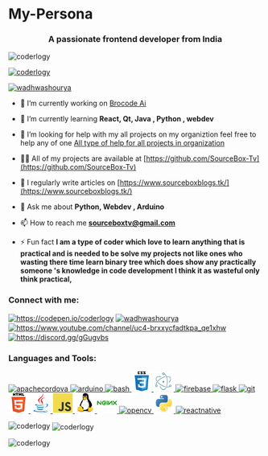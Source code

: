 # My-Persona
<h3 align="center">A passionate frontend developer from India</h3>

<p align="left"> <img src="https://komarev.com/ghpvc/?username=coderlogy&label=Profile%20views&color=0e75b6&style=flat" alt="coderlogy" /> </p>

<p align="left"> <a href="https://github.com/ryo-ma/github-profile-trophy"><img src="https://github-profile-trophy.vercel.app/?username=coderlogy" alt="coderlogy" /></a> </p>

<p align="left"> <a href="https://twitter.com/wadhwashourya" target="blank"><img src="https://img.shields.io/twitter/follow/wadhwashourya?logo=twitter&style=for-the-badge" alt="wadhwashourya" /></a> </p>

- 🔭 I’m currently working on [Brocode Ai](https://github.com/SourceBox-Tv/Bro-aiwithpython)

- 🌱 I’m currently learning **React, Qt, Java , Python , webdev**

- 🤝 I’m looking for help with my all projects on my organiztion feel free to help any of one [All type of help for all projects in organization](https://github.com/SourceBox-Tv)

- 👨‍💻 All of my projects are available at [https://github.com/SourceBox-Tv](https://github.com/SourceBox-Tv)

- 📝 I regularly write articles on [https://www.sourceboxblogs.tk/](https://www.sourceboxblogs.tk/)

- 💬 Ask me about **Python, Webdev , Arduino**

- 📫 How to reach me **sourceboxtv@gmail.com**

- ⚡ Fun fact **I am a type of coder which love to learn anything that is practical and is needed to be solve my projects not like ones who wasting there time learn binary tree which does show any practically someone 's knowledge in code development I think it as wasteful only think practical,**

<h3 align="left">Connect with me:</h3>
<p align="left">
<a href="https://codepen.io/https://codepen.io/coderlogy" target="blank"><img align="center" src="https://raw.githubusercontent.com/rahuldkjain/github-profile-readme-generator/neutral-icons/src/images/icons/Social/codepen.svg" alt="https://codepen.io/coderlogy" height="30" width="40" /></a>
<a href="https://twitter.com/wadhwashourya" target="blank"><img align="center" src="https://raw.githubusercontent.com/rahuldkjain/github-profile-readme-generator/neutral-icons/src/images/icons/Social/twitter.svg" alt="wadhwashourya" height="30" width="40" /></a>
<a href="https://www.youtube.com/c/https://www.youtube.com/channel/uc4-brxxycfadtkpa_qe1xhw" target="blank"><img align="center" src="https://raw.githubusercontent.com/rahuldkjain/github-profile-readme-generator/neutral-icons/src/images/icons/Social/youtube.svg" alt="https://www.youtube.com/channel/uc4-brxxycfadtkpa_qe1xhw" height="30" width="40" /></a>
<a href="https://discord.gg/https://discord.gg/gGugvbs" target="blank"><img align="center" src="https://raw.githubusercontent.com/rahuldkjain/github-profile-readme-generator/neutral-icons/src/images/icons/Social/discord.svg" alt="https://discord.gg/gGugvbs" height="30" width="40" /></a>
</p>

<h3 align="left">Languages and Tools:</h3>
<p align="left"> <a href="https://cordova.apache.org/" target="_blank"> <img src="https://www.vectorlogo.zone/logos/apache_cordova/apache_cordova-icon.svg" alt="apachecordova" width="40" height="40"/> </a> <a href="https://www.arduino.cc/" target="_blank"> <img src="https://cdn.worldvectorlogo.com/logos/arduino-1.svg" alt="arduino" width="40" height="40"/> </a> <a href="https://www.gnu.org/software/bash/" target="_blank"> <img src="https://www.vectorlogo.zone/logos/gnu_bash/gnu_bash-icon.svg" alt="bash" width="40" height="40"/> </a> <a href="https://www.w3schools.com/css/" target="_blank"> <img src="https://raw.githubusercontent.com/devicons/devicon/master/icons/css3/css3-original-wordmark.svg" alt="css3" width="40" height="40"/> </a> <a href="https://www.electronjs.org" target="_blank"> <img src="https://raw.githubusercontent.com/devicons/devicon/master/icons/electron/electron-original.svg" alt="electron" width="40" height="40"/> </a> <a href="https://firebase.google.com/" target="_blank"> <img src="https://www.vectorlogo.zone/logos/firebase/firebase-icon.svg" alt="firebase" width="40" height="40"/> </a> <a href="https://flask.palletsprojects.com/" target="_blank"> <img src="https://www.vectorlogo.zone/logos/pocoo_flask/pocoo_flask-icon.svg" alt="flask" width="40" height="40"/> </a> <a href="https://git-scm.com/" target="_blank"> <img src="https://www.vectorlogo.zone/logos/git-scm/git-scm-icon.svg" alt="git" width="40" height="40"/> </a> <a href="https://www.w3.org/html/" target="_blank"> <img src="https://raw.githubusercontent.com/devicons/devicon/master/icons/html5/html5-original-wordmark.svg" alt="html5" width="40" height="40"/> </a> <a href="https://www.java.com" target="_blank"> <img src="https://raw.githubusercontent.com/devicons/devicon/master/icons/java/java-original.svg" alt="java" width="40" height="40"/> </a> <a href="https://developer.mozilla.org/en-US/docs/Web/JavaScript" target="_blank"> <img src="https://raw.githubusercontent.com/devicons/devicon/master/icons/javascript/javascript-original.svg" alt="javascript" width="40" height="40"/> </a> <a href="https://www.linux.org/" target="_blank"> <img src="https://raw.githubusercontent.com/devicons/devicon/master/icons/linux/linux-original.svg" alt="linux" width="40" height="40"/> </a> <a href="https://www.nginx.com" target="_blank"> <img src="https://raw.githubusercontent.com/devicons/devicon/master/icons/nginx/nginx-original.svg" alt="nginx" width="40" height="40"/> </a> <a href="https://opencv.org/" target="_blank"> <img src="https://www.vectorlogo.zone/logos/opencv/opencv-icon.svg" alt="opencv" width="40" height="40"/> </a> <a href="https://www.python.org" target="_blank"> <img src="https://raw.githubusercontent.com/devicons/devicon/master/icons/python/python-original.svg" alt="python" width="40" height="40"/> </a> <a href="https://reactnative.dev/" target="_blank"> <img src="https://reactnative.dev/img/header_logo.svg" alt="reactnative" width="40" height="40"/> </a> </p>

<p><img align="left" src="https://github-readme-stats.vercel.app/api/top-langs?username=coderlogy&show_icons=true&locale=en&layout=compact" alt="coderlogy" /></p>

<p>&nbsp;<img align="center" src="https://github-readme-stats.vercel.app/api?username=coderlogy&show_icons=true&locale=en" alt="coderlogy" /></p>

<p><img align="center" src="https://github-readme-streak-stats.herokuapp.com/?user=coderlogy&" alt="coderlogy" /></p>
